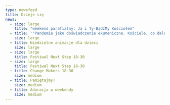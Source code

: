 ```yaml
---
type: newsfeed
title: Dzieje się
news:
  - size: large
    title: "weekend parafialny: Ja i Ty-BądźMy Kościołem"
  - title: '"Pandemia jako doświadczenie ekumeniczne. Kościele, co dalej?'
    size: large
  - title: Niedzielne animacje dla dzieci
    size: large
  - size: large
    title: Festiwal Next Step 18-30
  - size: large
    title: Festiwal Next Step 18-30
  - title: Change Makers 18-30
    size: medium
  - title: Pamiętajmy!
    size: medium
  - title: Adoracja w weekendy
    size: medium
---
```

